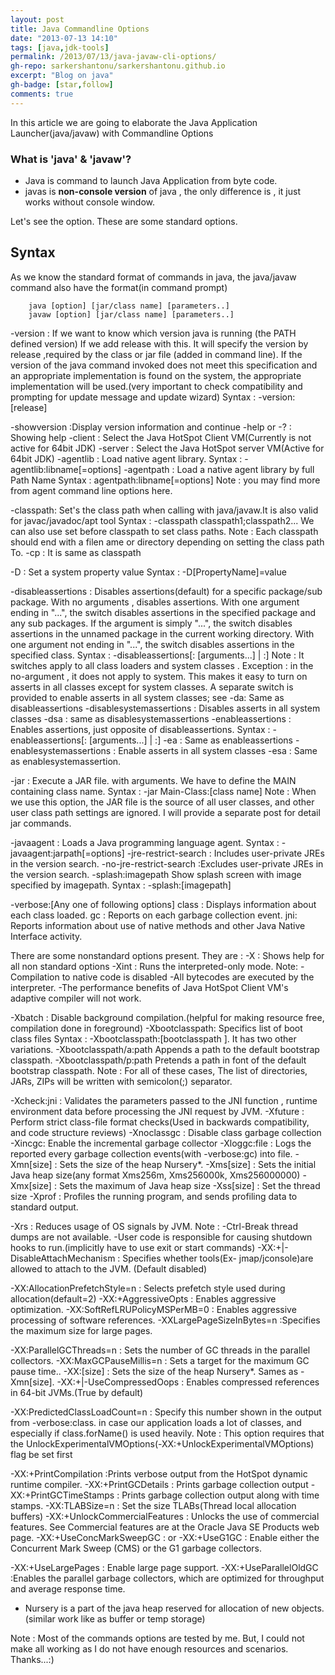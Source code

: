 ```yaml
---
layout: post
title: Java Commandline Options
date: "2013-07-13 14:10"
tags: [java,jdk-tools]
permalink: /2013/07/13/java-javaw-cli-options/
gh-repo: sarkershantonu/sarkershantonu.github.io
excerpt: "Blog on java"
gh-badge: [star,follow]
comments: true
---
```

In this article we are going to elaborate the Java Application Launcher(java/javaw) with Commandline Options

### What is 'java' & 'javaw'?
- Java is command to launch Java Application from byte code. 
- javas is **non-console version** of java , the only difference is , it just works without console window.


Let's see the option. These are some standard options.

## Syntax
As we know the standard format of commands in java, the java/javaw command also have the format(in command prompt)

        java [option] [jar/class name] [parameters..]
        javaw [option] [jar/class name] [parameters..]


-version : If we want to know which version java is running (the PATH defined version)
If we add release with this. It will specify the version by release ,required by the class or jar file (added in command line). If the version of the java command invoked does not meet this specification and an appropriate implementation is found on the system, the appropriate implementation will be used.(very important to check compatibility and prompting for update message and update wizard)
Syntax : -version:[release]

-showversion :Display version information and continue 
-help or -? : Showing help
-client : Select the Java HotSpot Client VM(Currently is not active for 64bit JDK)
-server : Select the Java HotSpot server VM(Active for 64bit JDK)
-agentlib : Load native agent library.
Syntax  : -agentlib:libname[=options]
-agentpath : Load a native agent library by full Path Name
Syntax  : agentpath:libname[=options]
Note : you may find more from agent command line options here.

-classpath: Set's the class path when calling with java/javaw.It is also valid for javac/javadoc/apt tool
Syntax : -classpath classpath1;classpath2...
We can also use set before classpath to set class paths.
Note : Each classpath should end with a filen ame or directory depending on setting the class path To. 
-cp : It is same as classpath

-D : Set a system property value
Syntax : -D[PropertyName]=value

-disableassertions : Disables assertions(default) for a specific package/sub package.
With no arguments , disables assertions.
With one argument ending in "...", the switch disables assertions in the specified package and any sub packages.
If the argument is simply "...", the switch disables assertions in the unnamed package in the current working directory.
With one argument not ending in "...", the switch disables assertions in the specified class.
Syntax : -disableassertions[:<package name> [arguments...] | :<className>]
Note : It switches apply to all class loaders and system classes . Exception : in the no-argument , it does not apply to system. This makes it easy to turn on asserts in all classes except for system classes. A separate switch is provided to enable asserts in all system classes; see
-da: Same as disableassertions
-disablesystemassertions : Disables asserts in all system classes
-dsa : same as  disablesystemassertions
-enableassertions : Enables assertions, just opposite of disableassertions.
Syntax : -enableassertions[:<package name> [arguments...] | :<className>]
-ea :  Same as enableassertions
-enablesystemassertions : Enable asserts in all system classes 
-esa : Same as enablesystemassertion.

-jar : Execute a JAR file. with arguments. We have to define the MAIN containing class name.
Syntax : -jar Main-Class:[class name]
Note : When we use this option, the JAR file is the source of all user classes, and other user class path settings are ignored. I will provide a separate post for detail jar commands.

-javaagent : Loads a Java programming language agent.
Syntax : -javaagent:jarpath[=options]
-jre-restrict-search : Includes user-private JREs in the version search.
-no-jre-restrict-search :Excludes user-private JREs in the version search.
-splash:imagepath Show splash screen with image specified by imagepath.
Syntax :  -splash:[imagepath]

-verbose:[Any one of following options]
class : Displays information about each class loaded.
gc : Reports on each garbage collection event.
jni: Reports information about use of native methods and other Java Native Interface activity.

There are some nonstandard options present. They are  : 
-X : Shows help for all non standard options
 -Xint : Runs the interpreted-only mode. 
Note: 
-Compilation to native code is disabled
-All bytecodes are executed by the interpreter. 
-The performance benefits of Java HotSpot Client VM's adaptive compiler will not work.

-Xbatch : Disable background compilation.(helpful for making resource free, compilation done in foreground)
-Xbootclasspath: Specifics list of boot class files
Syntax : -Xbootclasspath:[bootclasspath ]. It has two other variations.
-Xbootclasspath/a:path 
Appends a path to the default bootstrap classpath.
-Xbootclasspath/p:path 
Pretends a path in font of the default bootstrap classpath.
Note : For all of these cases, The list of directories, JARs, ZIPs will be written with semicolon(;) separator.

-Xcheck:jni : Validates the parameters passed to the JNI function , runtime environment data before processing the JNI request by JVM. 
-Xfuture : Perform strict class-file format checks(Used in backwards compatibility, and code structure reviews)
-Xnoclassgc : Disable class garbage collection
-Xincgc: Enable the incremental garbage collector
-Xloggc:file : Logs the reported every garbage collection events(with -verbose:gc) into file.
-Xmn[size] : Sets the size of the heap Nursery*.
-Xms[size] : Sets the initial Java heap size(any format Xms256m, Xms256000k, Xms256000000)
-Xmx[size] : Sets the maximum of Java heap size
-Xss[size] : Set the thread size
-Xprof : Profiles the running program, and sends profiling data to standard output. 

-Xrs : Reduces usage of OS signals by JVM.
Note :
-Ctrl-Break thread dumps are not available.
-User code is responsible for causing shutdown hooks to run.(implicitly have to use exit or start commands)
-XX:+|-DisableAttachMechanism : Specifies whether tools(Ex- jmap/jconsole)are allowed to attach to the JVM. (Default disabled)

-XX:AllocationPrefetchStyle=n : Selects prefetch style used during allocation(default=2)
-XX:+AggressiveOpts : Enables aggressive optimization.
-XX:SoftRefLRUPolicyMSPerMB=0 : Enables aggressive processing of software references.
-XXLargePageSizeInBytes=n :Specifies the maximum size for large pages.

-XX:ParallelGCThreads=n : Sets the number of GC threads in the parallel collectors.
-XX:MaxGCPauseMillis=n : Sets a target for the maximum GC pause time..
-XX:[size] : Sets the size of the heap Nursery*. Sames as -Xmn[size].
-XX:+|-UseCompressedOops : Enables compressed references in 64-bit JVMs.(True by default)

-XX:PredictedClassLoadCount=n : Specify this number shown in the output from -verbose:class. in case our application loads a lot of classes, and especially if class.forName() is used heavily.
Note : This option requires that the UnlockExperimentalVMOptions(-XX:+UnlockExperimentalVMOptions)  flag be set first

-XX:+PrintCompilation :Prints verbose output from the HotSpot dynamic runtime compiler.
-XX:+PrintGCDetails : Prints garbage collection output
-XX:+PrintGCTimeStamps : Prints garbage collection output along with time stamps.
-XX:TLABSize=n : Set the size TLABs(Thread local allocation buffers)
-XX:+UnlockCommercialFeatures : Unlocks the use of commercial features. See Commercial features are at the Oracle Java SE Products web page. 
-XX:+UseConcMarkSweepGC : 
or 
-XX:+UseG1GC : Enable either the Concurrent Mark Sweep (CMS) or the G1 garbage collectors.

-XX:+UseLargePages : Enable large page support.
-XX:+UseParallelOldGC :Enables the parallel garbage collectors, which are optimized for throughput and average response time.
* Nursery is a part of the java heap reserved for allocation of new objects. (similar work like as buffer or temp storage)

Note : Most of the commands options are tested by me. But, I could not make all working as I do not have enough resources and scenarios.
Thanks...:)